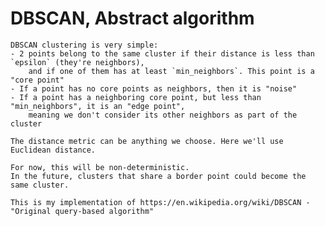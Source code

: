 # DBSCAN, Abstract algorithm
    DBSCAN clustering is very simple:
    - 2 points belong to the same cluster if their distance is less than `epsilon` (they're neighbors),
        and if one of them has at least `min_neighbors`. This point is a "core point"
    - If a point has no core points as neighbors, then it is "noise"
    - If a point has a neighboring core point, but less than "min_neighbors", it is an "edge point",
        meaning we don't consider its other neighbors as part of the cluster

    The distance metric can be anything we choose. Here we'll use Euclidean distance.

    For now, this will be non-deterministic.
    In the future, clusters that share a border point could become the same cluster.

    This is my implementation of https://en.wikipedia.org/wiki/DBSCAN - "Original query-based algorithm"